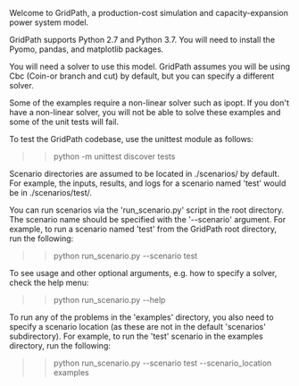 Welcome to GridPath, a production-cost simulation and 
capacity-expansion power system model.

GridPath supports Python 2.7 and Python 3.7. You will need to install the 
Pyomo, pandas, and matplotlib packages.

You will need a solver to use this model. GridPath assumes you will be 
using Cbc (Coin-or branch and cut) by default, but you can specify a 
different solver.

Some of the examples require a non-linear solver such as ipopt. If you 
don't have a non-linear solver, you will not be able to solve these examples 
and some of the unit tests will fail.

To test the GridPath codebase, use the unittest module as follows:
>> python -m unittest discover tests

Scenario directories are assumed to be located in ./scenarios/ by 
default. For example, the inputs, results, and logs for a scenario 
named 'test' would be in ./scenarios/test/.

You can run scenarios via the 'run_scenario.py' script in the root 
directory. The scenario name should be specified with the '--scenario' 
argument. For example, to run a scenario named 'test' from the GridPath
root directory, run the following:
>> python run_scenario.py --scenario test

To see usage and other optional arguments, e.g. how to specify a 
solver, check the help menu:
>> python run_scenario.py --help

To run any of the problems in the 'examples' directory, you also need 
to specify a scenario location (as these are not in the default 
'scenarios' subdirectory). For example, to run the 'test' scenario in 
the examples directory, run the following:
>> python run_scenario.py --scenario test --scenario_location examples

